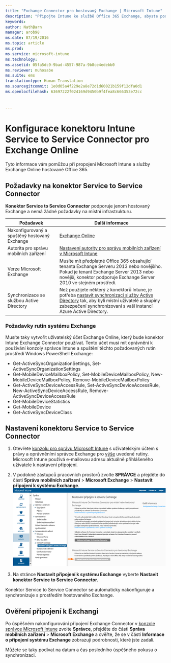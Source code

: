 ```yaml
---
title: "Exchange Connector pro hostovaný Exchange | Microsoft Intune"
description: "Připojte Intune ke službě Office 365 Exchange, abyste podporovali správu mobilních zařízení Exchange ActiveSync (MDM)."
keywords: 
author: NathBarn
manager: arob98
ms.date: 07/19/2016
ms.topic: article
ms.prod: 
ms.service: microsoft-intune
ms.technology: 
ms.assetid: 05fa5dc9-9bad-4557-987a-9b8ce4edebb0
ms.reviewer: muhosabe
ms.suite: ems
translationtype: Human Translation
ms.sourcegitcommit: 1e0d05a4f229e2a8e72d1d60021b159f12dfa0d1
ms.openlocfilehash: 63697222f024169d9450b9f4fea8c666353e72cc


---
```


# Konfigurace konektoru Intune Service to Service Connector pro Exchange Online

Tyto informace vám pomůžou při propojení Microsoft Intune a služby Exchange Online hostované Office 365.

## Požadavky na konektor Service to Service Connector
**Konektor Service to Service Connector** podporuje jenom hostovaný Exchange a nemá žádné požadavky na místní infrastrukturu.

|Požadavek|Další informace|
|---------------|--------------------|
|Nakonfigurovaný a spuštěný hostovaný Exchange|[Exchange Online](https://technet.microsoft.com/library/jj200580.aspx) |
|Autorita pro správu mobilních zařízení| [Nastavení autority pro správu mobilních zařízení v Microsoft Intune](get-ready-to-enroll-devices-in-microsoft-intune.md#set-mobile-device-management-authority)|
|Verze Microsoft Exchange|Musíte mít předplatné Office 365 obsahující tenanta Exchange Serveru 2013 nebo novějšího. Pokud je tenant Exchange Server 2013 nebo novější, konektor podporuje Exchange Server 2010 ve stejném prostředí.|
|Synchronizace se službou Active Directory|Než použijete některý z konektorů Intune, je potřeba [nastavit synchronizaci služby Active Directory](/intune/get-started/start-with-a-paid-subscription-to-microsoft-intune-step-3) tak, aby byli místní uživatelé a skupiny zabezpečení synchronizovaní s vaší instancí Azure Active Directory.|

### Požadavky rutin systému Exchange

Musíte taky vytvořit uživatelský účet Exchange Online, který bude konektor Intune Exchange Connector používat. Tento účet musí mít oprávnění k používání konzoly správce Intune a spuštění těchto požadovaných rutin prostředí Windows PowerShell Exchange:

 - Get-ActiveSyncOrganizationSettings, Set-ActiveSyncOrganizationSettings
 - Get-MobileDeviceMailboxPolicy, Set-MobileDeviceMailboxPolicy, New-MobileDeviceMailboxPolicy, Remove-MobileDeviceMailboxPolicy
 - Get-ActiveSyncDeviceAccessRule, Set-ActiveSyncDeviceAccessRule, New-ActiveSyncDeviceAccessRule, Remove-ActiveSyncDeviceAccessRule
 - Get-MobileDeviceStatistics
 - Get-MobileDevice
 - Get-ActiveSyncDeviceClass

## Nastavení konektoru Service to Service Connector

1. Otevřete [konzolu pro správu Microsoft Intune](http://manage.microsoft.com) s uživatelským účtem s právy a oprávněními správce Exchange pro [výše](#exchange-cmdlet-requirements) uvedené rutiny. Microsoft Intune používá e-mailovou adresu aktuálně přihlášeného uživatele k nastavení připojení.

2.  V podokně zástupců pracovních prostorů zvolte **SPRÁVCE** a přejděte do části **Správa mobilních zařízení** > **Microsoft Exchange** > **Nastavit připojení k systému Exchange**.
![Nastavit konektor Service to Service Connector](../media/intunesa5cservicetoserviceconnector.png)

3.  Na stránce **Nastavit připojení k systému Exchange** vyberte **Nastavit konektor Service to Service Connector**.


Konektor Service to Service Connector se automaticky nakonfiguruje a synchronizuje s prostředím hostovaného Exchange.

## Ověření připojení k Exchangi

Po úspěšném nakonfigurování připojení Exchange Connector v [konzole správce Microsoft Intune](http://manage.microsoft.com) zvolte **Správce**, přejděte do části **Správa mobilních zařízení** > **Microsoft Exchange** a ověřte, že se v části **Informace o připojení systému Exchange** zobrazují podrobnosti, které jste zadali.

Můžete se taky podívat na datum a čas posledního úspěšného pokusu o synchronizaci.



<!--HONumber=Jul16_HO3-->


